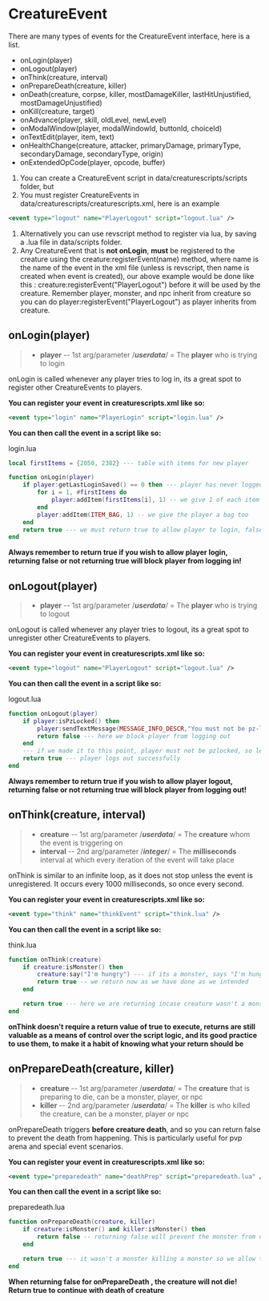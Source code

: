 # CreatureEvent

There are many types of events for the CreatureEvent interface, here is a list.

* onLogin(player)
* onLogout(player)
* onThink(creature, interval)
* onPrepareDeath(creature, killer)
* onDeath(creature, corpse, killer, mostDamageKiller, lastHitUnjustified, mostDamageUnjustified)
* onKill(creature, target)
* onAdvance(player, skill, oldLevel, newLevel)
* onModalWindow(player, modalWindowId, buttonId, choiceId)
* onTextEdit(player, item, text)
* onHealthChange(creature, attacker, primaryDamage, primaryType, secondaryDamage, secondaryType, origin)
* onExtendedOpCode(player, opcode, buffer)

1. You can create a CreatureEvent script in data/creaturescripts/scripts folder, but
2. You must register CreatureEvents in data/creaturescripts/creaturescripts.xml, here is an example

```xml
<event type="logout" name="PlayerLogout" script="logout.lua" />
```

1. Alternatively you can use revscript method to register via lua, by saving a .lua file in data/scripts folder.
2. Any CreatureEvent that is **not onLogin**, **must** be registered to the creature using the creature:registerEvent(name) method, where name is the name of the event in the xml file (unless is revscript, then name is created when event is created), our above example would be done like this : creature:registerEvent("PlayerLogout") before it will be used by the creature. Remember player, monster, and npc inherit from creature so you can do player:registerEvent("PlayerLogout") as player inherits from creature.

## onLogin(player)

> * **player** -- 1st arg/parameter /_**userdata**_/ = The **player** who is trying to login

onLogin is called whenever any player tries to log in, its a great spot to register other CreatureEvents to players.

**You can register your event in creaturescripts.xml like so:**

```xml
<event type="login" name="PlayerLogin" script="login.lua" />
```

**You can then call the event in a script like so:**

login.lua

```lua
local firstItems = {2050, 2382} --- table with items for new player

function onLogin(player)
    if player:getLastLoginSaved() == 0 then --- player has never logged in before
        for i = 1, #firstItems do
            player:addItem(firstItems[i], 1) -- we give 1 of each item in table above to player
        end
        player:addItem(ITEM_BAG, 1) -- we give the player a bag too
    end
    return true --- we must return true to allow player to login, false or no return will keep player from logging in. 
end
```

**Always remember to return true if you wish to allow player login, returning false or not returning true will block player from logging in!**

## onLogout(player)

> * **player** -- 1st arg/parameter /_**userdata**_/ = The **player** who is trying to logout

onLogout is called whenever any player tries to logout, its a great spot to unregister other CreatureEvents to players.

**You can register your event in creaturescripts.xml like so:**

```xml
<event type="logout" name="PlayerLogout" script="logout.lua" />
```

**You can then call the event in a script like so:**

logout.lua

```lua
function onLogout(player)
    if player:isPzLocked() then
        player:sendTextMessage(MESSAGE_INFO_DESCR,"You must not be pz-locked, in order to logout")
        return false --- here we block player from logging out
    end
    --- if we made it to this point, player must not be pzlocked, so lets let him logout
    return true --- player logs out successfully
end
```

**Always remember to return true if you wish to allow player logout, returning false or not returning true will block player from logging out!**

## onThink(creature, interval)

> * **creature** -- 1st arg/parameter /_**userdata**_/ = The **creature** whom the event is triggering on
> * **interval** -- 2nd arg/parameter /_**integer**_/ = The **milliseconds** interval at which every iteration of the event will take place

onThink is similar to an infinite loop, as it does not stop unless the event is unregistered. It occurs every 1000 milliseconds, so once every second.

**You can register your event in creaturescripts.xml like so:**

```xml
<event type="think" name="thinkEvent" script="think.lua" />
```

**You can then call the event in a script like so:**

think.lua

```lua
function onThink(creature)
    if creature:isMonster() then
        creature:say("I'm hungry") --- if its a monster, says "I'm hungry"
        return true -- we return now as we have done as we intended
    end

    return true --- here we are returning incase creature wasn't a monster
end
```

**onThink doesn't require a return value of true to execute, returns are still valuable as a means of control over the script logic, and its good practice to use them, to make it a habit of knowing what your return should be**

## onPrepareDeath(creature, killer)

> * **creature** -- 1st arg/parameter /_**userdata**_/ = The **creature** that is preparing to die, can be a monster, player, or npc
> * **killer** -- 2nd arg/parameter /_**userdata**_/ = The **killer** is who killed the creature, can be a monster, player or npc

onPrepareDeath triggers **before creature death**, and so you can return false to prevent the death from happening. This is particularly useful for pvp arena and special event scenarios.

**You can register your event in creaturescripts.xml like so:**

```xml
<event type="preparedeath" name="deathPrep" script="preparedeath.lua" />
```

**You can then call the event in a script like so:**

preparedeath.lua

```lua
function onPrepareDeath(creature, killer)
    if creature:isMonster() and killer:isMonster() then
        return false -- returning false will prevent the monster from dieing to another monster, but not give it any hp back
    end

    return true --- it wasn't a monster killing a monster so we allow the death by returning true
end
```

**When returning false for onPrepareDeath , the creature will not die! Return true to continue with death of creature**
